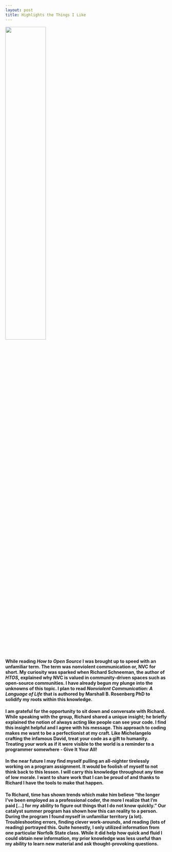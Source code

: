 ```yaml
---
layout: post
title: Highlights the Things I Like
---
```

<img src="https://github.com/snwarner22/snwarner22.github.ioOLD/assets/137221902/b14ab7e0-1c9e-45f7-98e9-31920f6ffc5b" width="50%"/>

#### While reading *How to Open Source* I was brought up to speed with an unfamiliar term. The term was nonviolent communication or, NVC for short. My curiosity was sparked when Richard Schneeman, the author of *HTOS*, explained why NVC is valued in community-driven spaces such as open-source communities. I have already begun my plunge into the unknowns of this topic. I plan to read *Nonviolent Communication: A Language of Life* that is authored by Marshall B. Rosenberg PhD to solidify my roots within this knowledge.

#### I am grateful for the opportunity to sit down and conversate with Richard. While speaking with the group, Richard shared a unique insight; he briefly explained the notion of always acting like people can see your code. I find this insight helpful and I agree with his message. This approach to coding makes me want to be a perfectionist at my craft. Like Michelangelo crafting the infamous David, treat your code as a gift to humanity. Treating your work as if it were visible to the world is a reminder to a programmer somewhere - Give It Your All!
#### In the near future I may find myself pulling an all-nighter tirelessly working on a program assignment. It would be foolish of myself to not think back to this lesson. I will carry this knowledge throughout any time of low morale. I want to share work that I can be proud of and thanks to Richard I have the tools to make that happen.

#### To Richard, time has shown trends which make him believe “the longer I’ve been employed as a professional coder, the more I realize that I’m paid […] for my ability to figure out things that I do not know quickly.” Our catalyst summer program has shown how this can reality to a person. During the program I found myself in unfamiliar territory (a lot). Troubleshooting errors, finding clever work-arounds, and reading (lots of reading) portrayed this. Quite honestly, I only utilized information from one particular Norfolk State class. While it did help how quick and fluid I could obtain new information, my prior knowledge was  less useful than my ability to learn new material and ask thought-provoking questions.
